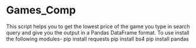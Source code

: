 # Games_Comp
This script helps you to get the lowest price of the game you type in search query and give you the output in a Pandas DataFrame format.
To use install the following modules-
pip install requests
pip install bs4
pip install pandas
